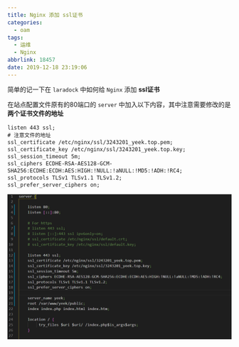 ```yaml
---
title: Nginx 添加 ssl证书
categories:
  - oam
tags:
  - 运维
  - Nginx
abbrlink: 18457
date: 2019-12-18 23:19:06
---
```


简单的记一下在 `laradock` 中如何给 `Nginx` 添加 **ssl证书**

在站点配置文件原有的80端口的 `server` 中加入以下内容，其中注意需要修改的是**两个证书文件的地址**

```nginx
listen 443 ssl;
# 注意文件的地址
ssl_certificate /etc/nginx/ssl/3243201_yeek.top.pem;
ssl_certificate_key /etc/nginx/ssl/3243201_yeek.top.key;
ssl_session_timeout 5m;
ssl_ciphers ECDHE-RSA-AES128-GCM-SHA256:ECDHE:ECDH:AES:HIGH:!NULL:!aNULL:!MD5:!ADH:!RC4;
ssl_protocols TLSv1 TLSv1.1 TLSv1.2;
ssl_prefer_server_ciphers on;
```



![](.md_img/20191218232943.png)
